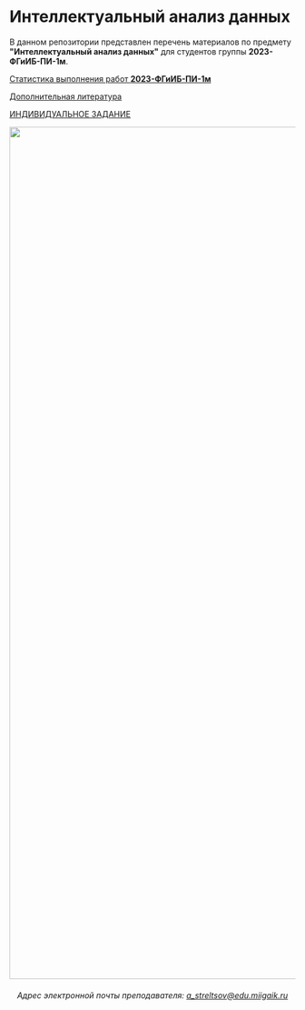 # Интеллектуальный анализ данных

В данном репозитории представлен перечень материалов по предмету **"Интеллектуальный анализ данных"** для студентов группы **2023-ФГиИБ-ПИ-1м**.

[Статистика выполнения работ **2023-ФГиИБ-ПИ-1м**](https://docs.google.com/spreadsheets/d/1WRJnxZSJh88zuMht73nq2yUTefZHyAh2ehw-FnQSAAQ/edit?gid=1761023625#gid=1761023625)  

[Дополнительная литература](https://cloud.mail.ru/public/veX3/Aasf7g7U8)

[ИНДИВИДУАЛЬНОЕ ЗАДАНИЕ](https://colab.research.google.com/drive/1MoAUgcCaWWJ-c-Rq7Gcc1QmC_PYnyPVd?usp=sharing)

<div id="header" align="center">
<!--   <img src="https://i.gifer.com/74pZ.gif" width="150"/> -->
  <img src="https://i.pinimg.com/originals/fb/47/4b/fb474b70b4092f95c379e633ca58d27c.gif" width="1500"/>
<!--   <img src="https://media0.giphy.com/media/v1.Y2lkPTc5MGI3NjExdGdoYmNtamZybXRldXU4bjI0ZnFienhodnVtZHVqbzVvNTJ4MXdxYiZlcD12MV9pbnRlcm5hbF9naWZfYnlfaWQmY3Q9Zw/UcK7JalnjCz0k/giphy.gif" width="125"/>
</div> -->

###### Адрес электронной почты преподавателя: a_streltsov@edu.miigaik.ru

